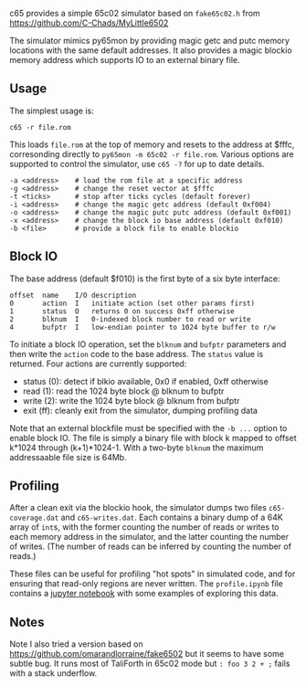 c65 provides a simple 65c02 simulator based on `fake65c02.h` from https://github.com/C-Chads/MyLittle6502

The simulator mimics py65mon by providing magic getc and putc memory
locations with the same default addresses.
It also provides a magic blockio memory address
which supports IO to an external binary file.

## Usage

The simplest usage is:

    c65 -r file.rom

This loads `file.rom` at the top of memory and resets to the address at $fffc,
corresonding directly to `py65mon -m 65c02 -r file.rom`.
Various options are supported to control the simulator, use `c65 -?` for up to date details.

    -a <address>    # load the rom file at a specific address
    -g <address>    # change the reset vector at $fffc
    -t <ticks>      # stop after ticks cycles (default forever)
    -i <address>    # change the magic getc address (default 0xf004)
    -o <address>    # change the magic putc putc address (default 0xf001)
    -x <address>    # change the block io base address (default 0xf010)
    -b <file>       # provide a block file to enable blockio

## Block IO

The base address (default $f010) is the first byte of a six byte interface:

    offset  name    I/O description
    0       action  I   initiate action (set other params first)
    1       status  O   returns 0 on success 0xff otherwise
    2       blknum  I   0-indexed block number to read or write
    4       bufptr  I   low-endian pointer to 1024 byte buffer to r/w

To initiate a block IO operation, set the `blknum` and `bufptr` parameters
and then write the `action` code to the base address. The `status`
value is returned. Four actions are currently supported:

- status (0): detect if blkio available, 0x0 if enabled, 0xff otherwise
- read (1): read the 1024 byte block @ blknum to bufptr
- write (2): write the 1024 byte block @ blknum from bufptr
- exit (ff): cleanly exit from the simulator, dumping profiling data

Note that an external blockfile must be specified with the `-b ...` option
to enable block IO. The file is simply a binary file with block k
mapped to offset k*1024 through (k+1)*1024-1.
With a two-byte `blknum` the maximum addressaable file size is 64Mb.

## Profiling

After a clean exit via the blockio hook, the simulator dumps
two files `c65-coverage.dat` and `c65-writes.dat`.
Each contains a binary dump of a 64K array of `int`s,
with the former counting the number of reads or writes to each memory
address in the simulator, and the latter counting the number of writes.
(The number of reads can be inferred by counting the number of reads.)

These files can be useful for profiling "hot spots" in simulated code,
and for ensuring that read-only regions are never written.
The `profile.ipynb` file contains a [jupyter notebook](https://jupyter.org/)
with some examples of exploring this data.

## Notes

Note I also tried a version based on https://github.com/omarandlorraine/fake6502 but it seems to have some subtle bug. It runs most of TaliForth in 65c02 mode but `: foo 3 2 + ;` fails with a stack underflow.
